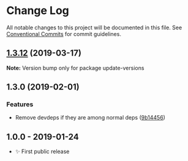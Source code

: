 # Change Log

All notable changes to this project will be documented in this file.
See [Conventional Commits](https://conventionalcommits.org) for commit guidelines.

## [1.3.12](https://gitlab.com/codsen/codsen/compare/update-versions@1.3.8...update-versions@1.3.12) (2019-03-17)

**Note:** Version bump only for package update-versions





## 1.3.0 (2019-02-01)

### Features

- Remove devdeps if they are among normal deps ([9b14456](https://gitlab.com/codsen/codsen/commit/9b14456))

## 1.0.0 - 2019-01-24

- ✨ First public release
